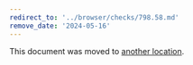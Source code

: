 ```yaml
---
redirect_to: '../browser/checks/798.58.md'
remove_date: '2024-05-16'
---
```


This document was moved to [another location](../browser/checks/798.58.md).

<!-- This redirect file can be deleted after 2024-05-16. -->
<!-- Redirects that point to other docs in the same project expire in three months. -->
<!-- Redirects that point to docs in a different project or site (for example, link is not relative and starts with `https:`) expire in one year. -->
<!-- Before deletion, see: https://docs.gitlab.com/ee/development/documentation/redirects.html -->
